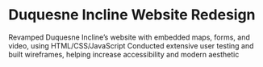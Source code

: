 # Duquesne Incline Website Redesign
Revamped Duquesne Incline’s website with embedded maps, forms, and video, using HTML/CSS/JavaScript
Conducted extensive user testing and built wireframes, helping increase accessibility and modern aesthetic

